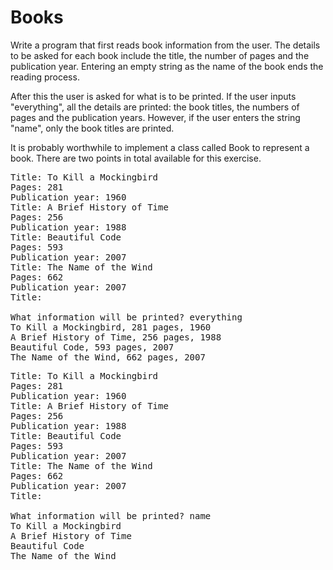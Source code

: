 # Books

Write a program that first reads book information from the user. The details to be asked for each book include the title, the number of pages and the publication year. Entering an empty string as the name of the book ends the reading process.

After this the user is asked for what is to be printed. If the user inputs "everything", all the details are printed: the book titles, the numbers of pages and the publication years. However, if the user enters the string "name", only the book titles are printed.

It is probably worthwhile to implement a class called Book to represent a book. There are two points in total available for this exercise.

<pre>
Title: To Kill a Mockingbird
Pages: 281
Publication year: 1960
Title: A Brief History of Time
Pages: 256
Publication year: 1988
Title: Beautiful Code
Pages: 593
Publication year: 2007
Title: The Name of the Wind
Pages: 662
Publication year: 2007
Title:

What information will be printed? everything
To Kill a Mockingbird, 281 pages, 1960
A Brief History of Time, 256 pages, 1988
Beautiful Code, 593 pages, 2007
The Name of the Wind, 662 pages, 2007
</pre>

<pre>
Title: To Kill a Mockingbird
Pages: 281
Publication year: 1960
Title: A Brief History of Time
Pages: 256
Publication year: 1988
Title: Beautiful Code
Pages: 593
Publication year: 2007
Title: The Name of the Wind
Pages: 662
Publication year: 2007
Title:

What information will be printed? name
To Kill a Mockingbird
A Brief History of Time
Beautiful Code
The Name of the Wind
</pre>